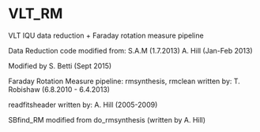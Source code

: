 # VLT_RM
VLT IQU data reduction + Faraday rotation measure pipeline

Data Reduction code modified from:
S.A.M (1.7.2013)
A. Hill (Jan-Feb 2013)

Modified by S. Betti (Sept 2015)

Faraday Rotation Measure pipeline:
rmsynthesis, rmclean written by: T. Robishaw (6.8.2010 - 6.4.2013)

readfitsheader written by: A. Hill (2005-2009)

SBfind_RM modified from do_rmsynthesis (written by A. Hill)
